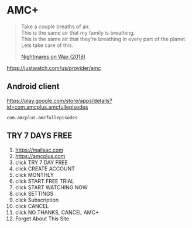 # AMC+

> Take a couple breaths of air.\
> This is the same air that my family is breathing.\
> This is the same air that they’re breathing in every part of the planet.\
> Lets take care of this.
>
> [Nightmares on Wax (2018)](//youtube.com/watch?v=Vc-XzhnwpVc)

https://justwatch.com/us/provider/amc

## Android client

https://play.google.com/store/apps/details?id=com.amcplus.amcfullepisodes

~~~
com.amcplus.amcfullepisodes
~~~

## TRY 7 DAYS FREE

1. https://mailsac.com
2. https://amcplus.com
3. click TRY 7 DAY FREE
4. click CREATE ACCOUNT
5. click MONTHLY
6. click START FREE TRIAL
7. click START WATCHING NOW
8. click SETTINGS
9. click Subscription
10. click CANCEL
11. click NO THANKS, CANCEL AMC+
12. Forget About This Site
